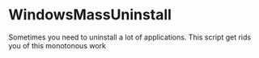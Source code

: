 # WindowsMassUninstall
Sometimes you need to uninstall a lot of applications. This script get rids you of this monotonous work
